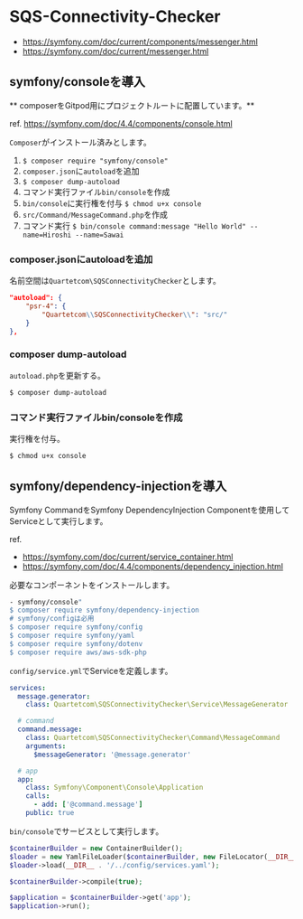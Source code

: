 # SQS-Connectivity-Checker

- https://symfony.com/doc/current/components/messenger.html
- https://symfony.com/doc/current/messenger.html

## symfony/consoleを導入

** composerをGitpod用にプロジェクトルートに配置しています。**

ref. https://symfony.com/doc/4.4/components/console.html

`Composer`がインストール済みとします。

1. `$ composer require "symfony/console"`
1. `composer.json`に`autoload`を追加
1. `$ composer dump-autoload`
1. コマンド実行ファイル`bin/console`を作成
1. `bin/console`に実行権を付与 `$ chmod u+x console`
1. `src/Command/MessageCommand.php`を作成
1. コマンド実行 `$ bin/console command:message "Hello World" --name=Hiroshi --name=Sawai` 

### composer.jsonにautoloadを追加

名前空間は`Quartetcom\SQSConnectivityChecker`とします。

```json
"autoload": {
    "psr-4": {
        "Quartetcom\\SQSConnectivityChecker\\": "src/"
    }
},
```

### composer dump-autoload

`autoload.php`を更新する。

```sh
$ composer dump-autoload
```

### コマンド実行ファイルbin/consoleを作成

実行権を付与。

```sh
$ chmod u+x console
```

## symfony/dependency-injectionを導入

Symfony CommandをSymfony DependencyInjection Componentを使用してServiceとして実行します。

ref. 

- https://symfony.com/doc/current/service_container.html
- https://symfony.com/doc/4.4/components/dependency_injection.html


必要なコンポーネントをインストールします。

```sh
- symfony/console"
$ composer require symfony/dependency-injection
# symfony/configは必用
$ composer require symfony/config
$ composer require symfony/yaml
$ composer require symfony/dotenv 
$ composer require aws/aws-sdk-php
```

`config/service.yml`でServiceを定義します。

```yml
services:
  message.generator:
    class: Quartetcom\SQSConnectivityChecker\Service\MessageGenerator

  # command
  command.message:
    class: Quartetcom\SQSConnectivityChecker\Command\MessageCommand
    arguments:
      $messageGenerator: '@message.generator'

  # app
  app:
    class: Symfony\Component\Console\Application
    calls:
      - add: ['@command.message']
    public: true
```

`bin/console`でサービスとして実行します。

```php
$containerBuilder = new ContainerBuilder();
$loader = new YamlFileLoader($containerBuilder, new FileLocator(__DIR__));
$loader->load(__DIR__ . '/../config/services.yaml');

$containerBuilder->compile(true);

$application = $containerBuilder->get('app');
$application->run();
```